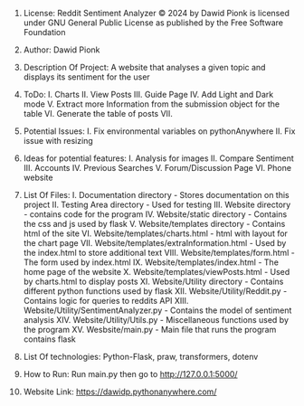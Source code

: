 1. License: Reddit Sentiment Analyzer © 2024 by Dawid Pionk is licensed under GNU General Public License as published by the Free Software Foundation

2. Author: Dawid Pionk

3. Description Of Project: A website that analyses a given topic and displays its sentiment for the user

4. ToDo:
    I.   Charts
    II.  View Posts
    III. Guide Page
    IV.  Add Light and Dark mode
    V.   Extract more Information from the submission object for the table
    VI.  Generate the table of posts
    VII. 
    
5. Potential Issues:
    I.  Fix environmental variables on pythonAnywhere
    II. Fix issue with resizing 

6. Ideas for potential features:
    I.      Analysis for images
    II.     Compare Sentiment
    III.    Accounts
    IV.     Previous Searches
    V.      Forum/Discussion Page
    VI.     Phone website

7. List Of Files:
    I.      Documentation directory - Stores documentation on this project
    II.     Testing Area directory - Used for testing
    III.    Website directory - contains code for the program
    IV.     Website/static directory - Contains the css and js used by flask
    V.      Website/templates directory - Contains html of the site
    VI.     Website/templates/charts.html - html with layout for the chart page
    VII.    Website/templates/extraInformation.html - Used by the index.html to store additional text
    VIII.   Website/templates/form.html - The form used by index.html
    IX.     Website/templates/index.html - The home page of the website
    X.      Website/templates/viewPosts.html - Used by charts.html to display posts
    XI.     Website/Utility directory - Contains different python functions used by flask
    XII.    Website/Utility/Reddit.py - Contains logic for queries to reddits API
    XIII.   Website/Utility/SentimentAnalyzer.py - Contains the model of sentiment analysis
    XIV.    Website/Utility/Utils.py - Miscellaneous functions used by the program
    XV.     Wesbsite/main.py - Main file that runs the program contains flask

8. List Of technologies: Python-Flask, praw, transformers, dotenv

9. How to Run:  Run main.py then go to http://127.0.0.1:5000/

10. Website Link: https://dawidp.pythonanywhere.com/ 